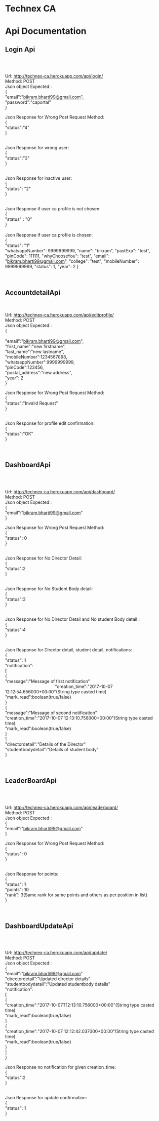 # Technex CA

# Api Documentation

## Login Api
<br><br>

Url: http://technex-ca.herokuapp.com/api/login/
<br>
Method: POST
<br>
Json object Expected :<br>   {
	<br>"email":"bikram.bharti99@gmail.com",
	<br>"password":"caportal"
<br>}
                                         
Json Response for Wrong Post Request Method: <br>	{<br>
												"status":"4"<br>
												}<br><br>
							
Json Response for wrong user: <br> { <br>
									"status":"3"<br>
									}<br><br>
									
Json Response for inactive user: <br>{ <br>
                                      "status": "2"<br>
                                      }<br><br>
                                      
Json Response if user ca profile is not chosen: <br> { <br>
                                                        "status" : "0"<br>
                                                        }<br><br>
Json Response if user ca profile is chosen: <br> {<br>
                                                      "status": "1"<br>
                                                       "whatsappNumber": 9999999999,
    "name": "bikram",
    "pastExp": "test",
    "pinCode": 111111,
    "whyChooseYou": "test",
    "email": "bikram.bharti99@gmail.com",
    "college": "test",
    "mobileNumber": 9999999999,
    "status": 1,
    "year": 2                                 }<br><br><br>
				
				
				
## AccountdetailApi
<br><br>
Url: http://technex-ca.herokuapp.com/api/editprofile/
<br>
Method: POST
<br>
Json object Expected :<br>   {
  <br>
      <br>"email":"bikram.bharti99@gmail.com",
      <br>"first_name":"new firstname",
      <br>"last_name":"new lastname",
      <br>"mobileNumber":1234567898,
      <br>"whatsappNumber":9999999999,
      <br>"pinCode":123456,
      <br>"postal_address":"new address",
      <br>"year": 2
<br>}

Json Response for Wrong Post Request Method: <br> {<br>
                        "status":"Invalid Request"<br>
                        }<br><br>

Json Response for profile edit confirmation: <br> {<br>
                        "status":"OK"<br>
                        }<br><br><br>


## DashboardApi
<br><br>

Url: http://technex-ca.herokuapp.com/api/dashboard/
<br>
Method: POST
<br>
Json object Expected :<br>   {
  <br>"email":"bikram.bharti99@gmail.com"
<br>}

Json Response for Wrong Post Request Method: <br> {<br>
                        "status": 0 <br>
                        }<br><br>

Json Response for No Director Detail: <br>{
<br>
                                  "status":2 <br> }<br><br>

Json Response for No Student Body detail: <br>{
<br>
                                  "status":3 <br> }<br><br> 

Json Response for No Director Detail and No student Body detail : <br>{
<br>
                                  "status":4 <br> }<br><br>                

Json Response for Director detail, student detail, notifications: <br> {<br>
                        "status": 1<br>
                        "notification":<br>[<br>
                                        {<br>
                                          "message":"Message of first notification"<br>
                                          "creation_time":"2017-10-07 12:12:54.656000+00:00"(String type casted time)<br>
                                          "mark_read":boolean(true/false)<br>
                                        }<br>
                                        {<br>
                                          "message":"Message of second notification"<br>
                                          "creation_time":"2017-10-07 12:13:10.756000+00:00"(String type casted time)<br>
                                          "mark_read":boolean(true/false)<br>
                                        }<br>
                                      ]<br>
                        "directordetail":"Details of the Director"<br>
                        "studentbodydetail":"Details of student body"<br>
                        }<br><br><br>

## LeaderBoardApi
<br><br>

Url: http://technex-ca.herokuapp.com/api/leaderboard/
<br>
Method: POST
<br>
Json object Expected :<br>   {
  <br>"email":"bikram.bharti99@gmail.com"
<br>}

Json Response for Wrong Post Request Method: <br> {<br>
                        "status": 0 <br>
                        }<br><br>

Json Response for points: <br> {<br>
                        "status": 1<br>
                        "points": 10<br>
			"rank": 3(Same rank for same points and others as per position in list)<br>
                        }<br><br><br>





## DashboardUpdateApi
<br><br>

Url: http://technex-ca.herokuapp.com/api/update/
<br>
Method: POST
<br>
Json object Expected :<br>   {
  <br>"email":"bikram.bharti99@gmail.com"
  <br>"directordetail":"Updated director details"
  <br>"studentbodydetail":"Updated studentbody details"
  <br>"notification":<br>[<br>
                      {<br>
                       "creation_time":"2017-10-07T12:13:10.756000+00:00"(String type casted time)<br>
                       "mark_read":boolean(true/false)<br>
                      }<br>
                      {<br>
                       "creation_time":"2017-10-07 12:12:42.037000+00:00"(String type casted time)<br>
                       "mark_read":boolean(true/false)<br>
                      }<br>
                     ]<br>
		}                

Json Response no notification for given creation_time: <br> {<br>
							"status":2<br>
							}<br><br>
                        
Json Response for update confirmation: <br> {<br>
                        "status": 1<br>
                        }<br><br><br>
